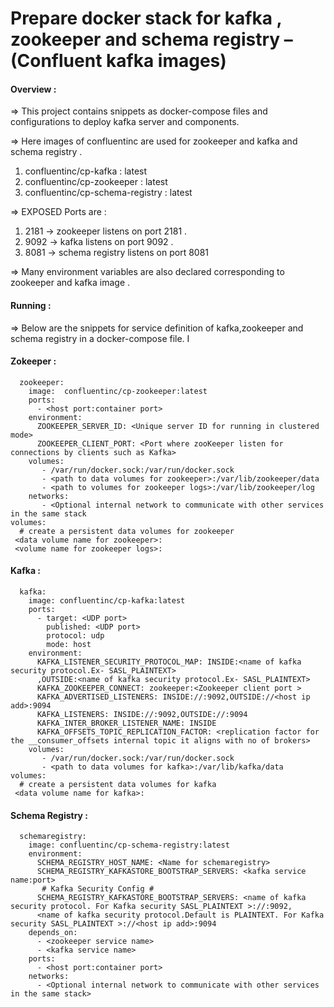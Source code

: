 # Prepare docker stack for kafka , zookeeper and schema registry –(Confluent kafka images)


#### Overview :

=> This project contains snippets as docker-compose files and configurations to deploy kafka server and components.

=> Here images of confluentinc are used for zookeeper and kafka and schema registry .

1. confluentinc/cp-kafka : latest
2. confluentinc/cp-zookeeper : latest
3. confluentinc/cp-schema-registry : latest

=> EXPOSED Ports are : 

1.  2181 ->  zookeeper listens on port 2181 .
2.  9092 ->  kafka listens on port 9092 .
3.  8081 ->  schema registry listens on port 8081

=> Many environment variables are also declared corresponding to zookeeper and kafka image .



#### Running :

=> Below are the snippets for service definition of kafka,zookeeper and schema registry in a docker-compose file. I

#### Zokeeper :

```
  zookeeper:
    image:  confluentinc/cp-zookeeper:latest
    ports:
      - <host port:container port>
    environment:
      ZOOKEEPER_SERVER_ID: <Unique server ID for running in clustered mode>
      ZOOKEEPER_CLIENT_PORT: <Port where zooKeeper listen for connections by clients such as Kafka>
    volumes:
       - /var/run/docker.sock:/var/run/docker.sock
       - <path to data volumes for zookeeper>:/var/lib/zookeeper/data
       - <path to volumes for zookeeper logs>:/var/lib/zookeeper/log
    networks:
       - <Optional internal network to communicate with other services in the same stack
volumes:
  # create a persistent data volumes for zookeeper
 <data volume name for zookeeper>:
 <volume name for zookeeper logs>:
 ```
 
#### Kafka : 

```
  kafka:
    image: confluentinc/cp-kafka:latest
    ports:
      - target: <UDP port>
        published: <UDP port>
        protocol: udp
        mode: host
    environment:
      KAFKA_LISTENER_SECURITY_PROTOCOL_MAP: INSIDE:<name of kafka security protocol.Ex- SASL_PLAINTEXT>
      ,OUTSIDE:<name of kafka security protocol.Ex- SASL_PLAINTEXT>
      KAFKA_ZOOKEEPER_CONNECT: zookeeper:<Zookeeper client port >
      KAFKA_ADVERTISED_LISTENERS: INSIDE://:9092,OUTSIDE://<host ip add>:9094
      KAFKA_LISTENERS: INSIDE://:9092,OUTSIDE://:9094
      KAFKA_INTER_BROKER_LISTENER_NAME: INSIDE
      KAFKA_OFFSETS_TOPIC_REPLICATION_FACTOR: <replication factor for the __consumer_offsets internal topic it aligns with no of brokers>
    volumes:
       - /var/run/docker.sock:/var/run/docker.sock
       - <path to data volumes for kafka>:/var/lib/kafka/data
volumes:
  # create a persistent data volumes for kafka
 <data volume name for kafka>:
```       

 
#### Schema Registry :

```
  schemaregistry:
    image: confluentinc/cp-schema-registry:latest
    environment:
      SCHEMA_REGISTRY_HOST_NAME: <Name for schemaregistry>
      SCHEMA_REGISTRY_KAFKASTORE_BOOTSTRAP_SERVERS: <kafka service name:port>
       # Kafka Security Config #
      SCHEMA_REGISTRY_KAFKASTORE_BOOTSTRAP_SERVERS: <name of kafka security protocol. For Kafka security SASL_PLAINTEXT >://:9092,
      <name of kafka security protocol.Default is PLAINTEXT. For Kafka security SASL_PLAINTEXT >://<host ip add>:9094
    depends_on:
      - <zookeeper service name>
      - <kafka service name>
    ports:
      - <host port:container port>
    networks:
      - <Optional internal network to communicate with other services in the same stack>
 
    
```
